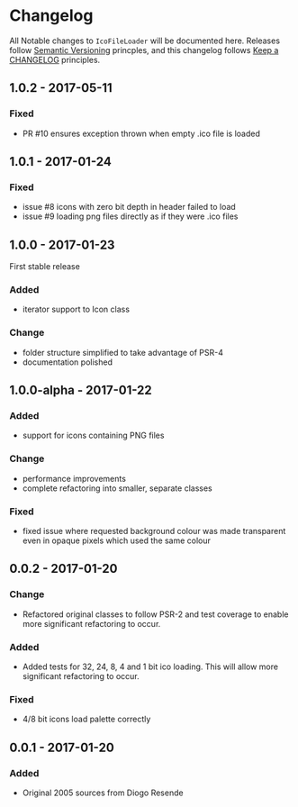 # Changelog

All Notable changes to `IcoFileLoader` will be documented here. 
Releases follow [Semantic Versioning](http://semver.org/) princples,
and this changelog follows [Keep a CHANGELOG](http://keepachangelog.com/) 
principles.

## 1.0.2 - 2017-05-11

### Fixed
- PR #10 ensures exception thrown when empty .ico file is loaded

## 1.0.1 - 2017-01-24

### Fixed
- issue #8 icons with zero bit depth in header failed to load
- issue #9 loading png files directly as if they were .ico files


## 1.0.0 - 2017-01-23

First stable release

### Added
- iterator support to Icon class

### Change
- folder structure simplified to take advantage of PSR-4
- documentation polished


## 1.0.0-alpha - 2017-01-22

### Added
- support for icons containing PNG files

### Change
- performance improvements
- complete refactoring into smaller, separate classes

### Fixed
- fixed issue where requested background colour was made transparent 
  even in opaque pixels which used the same colour


## 0.0.2 - 2017-01-20

### Change
- Refactored original classes to follow PSR-2 and test coverage to enable more significant refactoring to occur.


### Added
- Added tests for 32, 24, 8, 4 and 1 bit ico loading. This will allow more significant refactoring to occur.

### Fixed
- 4/8 bit icons load palette correctly


## 0.0.1 - 2017-01-20

### Added
- Original 2005 sources from Diogo Resende
